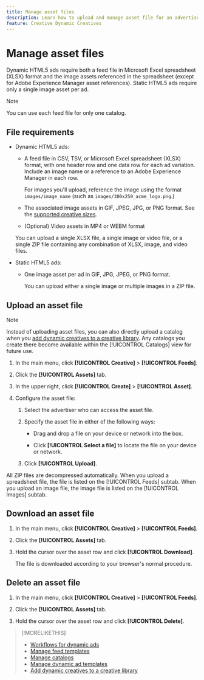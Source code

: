 ```yaml
---
title: Manage asset files
description: Learn how to upload and manage asset file for an advertiser.
feature: Creative Dynamic Creatives
---
```

# Manage asset files

Dynamic HTML5 ads require both a feed file in Microsoft Excel spreadsheet (XLSX) format and the image assets referenced in the spreadsheet (except for Adobe Experience Manager asset references). Static HTML5 ads require only a single image asset per ad.

>[!NOTE]
>
> You can use each feed file for only one catalog.

## File requirements

* Dynamic HTML5 ads:

  * A feed file in CSV, TSV, or Microsoft Excel spreadsheet (XLSX) format, with one header row and one data row for each ad variation. Include an image name or a reference to an Adobe Experience Manager in each row.<!-- need spec of available column names that the user-created header names must map to; need to reference it in feed template topic too, so make it a separate file/appendix. -->

    For images you'll upload, reference the image using the format `images/image_name` (such as `images/300x250_acme_logo.png`.)<!-- Verify.  Also need to include the spec for how to reference images in AEM -->

  * The associated image assets in GIF, JPEG, JPG, or PNG format.<!-- NOT GIF still? And is this true: The maximum file size is two (2) MB. --> See the [supported creative sizes](/help/creative/creative-libraries/creative-sizes.md).
  
  * (Optional) Video assets in MP4 or WEBM format

  You can upload a single XLSX file, a single image or video file, or a single ZIP file containing any combination of XLSX, image, and video files.<!-- Check w/eng re any limitations or best practices WRT number of files and filesize allowed -->

* Static HTML5 ads:

  * One image asset per ad in GIF, JPG, JPEG, or PNG format.

    You can upload either a single image or multiple images in a ZIP file.<!-- Check w/eng re any limitations or best practices WRT number of files and filesize allowed -->

## Upload an asset file

>[!NOTE]
>
>Instead of uploading asset files, you can also directly upload a catalog when you [add dynamic creatives to a creative library](/help/creative/creative-libraries/creative-add-dynamic.md). Any catalogs you create there become available within the [!UICONTROL Catalogs] view for future use.

1. In the main menu, click **[!UICONTROL Creative]** > **[!UICONTROL Feeds]**.

1. Click the **[!UICONTROL Assets]** tab.

1. In the upper right, click  **[!UICONTROL Create]** >  **[!UICONTROL Asset]**.

1. Configure the asset file:

   1. Select the advertiser who can access the asset file.

   1. Specify the asset file in either of the following ways:

      * Drag and drop a file on your device or network into the box.
      
      * Click **[!UICONTROL Select a file]** to locate the file on your device or network.

   1. Click **[!UICONTROL Upload]**.

All ZIP files are decompressed automatically. When you upload a spreadsheet file, the file is listed on the [!UICONTROL Feeds] subtab. When you upload an image file, the image file is listed on the [!UICONTROL Images] subtab.

## Download an asset file

1. In the main menu, click **[!UICONTROL Creative]** > **[!UICONTROL Feeds]**.

1. Click the **[!UICONTROL Assets]** tab.

1. Hold the cursor over the asset row and click **[!UICONTROL Download]**.

   The file is downloaded according to your browser's normal procedure.

## Delete an asset file

1. In the main menu, click **[!UICONTROL Creative]** > **[!UICONTROL Feeds]**.

1. Click the **[!UICONTROL Assets]** tab.

1. Hold the cursor over the asset row and click **[!UICONTROL Delete]**.

>[!MORELIKETHIS]
>
>* [Workflows for dynamic ads](/help/creative/introduction/workflow-dynamic-ads.md)
>* [Manage feed templates](/help/creative/feeds/feed-template-manage.md)
>* [Manage catalogs](/help/creative/feeds/catalog-manage.md)
>* [Manage dynamic ad templates](/help/creative/ad-templates/ad-template-manage.md)
>* [Add dynamic creatives to a creative library](/help/creative/creative-libraries/creative-add-dynamic.md)
